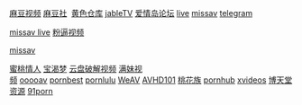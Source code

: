 [麻豆视频](https://91md.me/)  [麻豆社](https://madou.club/)  [黄色仓库](http://2547ck.com/) [jableTV](http://jable.tv/) [爱情岛论坛](http://www.jamgoo.com/) [live](https://zh.live.missav.com/girls/chinese) [missav](https://missav.com/ja) [telegram](https://web.telegram.org/)

[missav live](https://zh.live.missav.com/girls/chinese) [粉逼视频](https://www.ooloo.cc/)

[missav](https://missav.com/ja)

[蜜桃情人](https://www.mtlover888.cc/) [宝渴梦](https://www.pokemod.asia/) [云盘破解视频](https://www.mdrccbig.info/) [满妹视频](https://www.1111modruba.cc/) [ooooav](http://ooooav.com/) [pornbest](https://www.pornbest.org/) [pornlulu](https://www.pornlulu.com/) [WeAV](https://weav.xyz/) [AVHD101](http://61thz.com/forum.php/) [桃花族](https://cn.ao101.sbs/watch?v=WR8mjxQGZEb/) [pornhub](https://cn.pornhub.com/video/search?search=%E5%9B%BD%E4%BA%A7) [xvideos](https://www.xvideos.com/?k=%E4%B8%AD%E5%9B%BD&top/) [博天堂资源](https://btt405.com/?s=vod-show-id-3.html/) [91porn](https://91porn.com/index.php)
